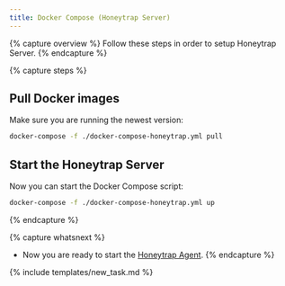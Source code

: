 ```yaml
---
title: Docker Compose (Honeytrap Server)
---
```


{% capture overview %}
Follow these steps in order to setup Honeytrap Server.
{% endcapture %}

{% capture steps %}

## Pull Docker images

Make sure you are running the newest version:

```bash
docker-compose -f ./docker-compose-honeytrap.yml pull
```

## Start the Honeytrap Server

Now you can start the Docker Compose script:

```bash
docker-compose -f ./docker-compose-honeytrap.yml up
```

{% endcapture %}

{% capture whatsnext %}
* Now you are ready to start the [Honeytrap Agent](/docs/setup/server/run-agent).
{% endcapture %}

{% include templates/new_task.md %}
